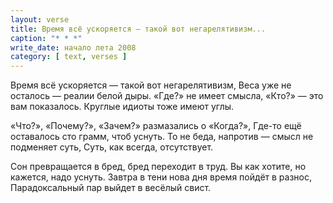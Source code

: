 ```yaml
---
layout: verse
title: Время всё ускоряется — такой вот негарелятивизм...
caption: "* * *"
write_date: начало лета 2008
category: [ text, verses ]
---
```

Время всё ускоряется — такой вот негарелятивизм,
Веса уже не осталось — реалии белой дыры.
«Где?» не имеет смысла, «Кто?» — это вам показалось.
Круглые идиоты тоже имеют углы.

«Что?», «Почему?», «Зачем?» размазались о «Когда?»,
Где-то ещё оставалось сто грамм, чтоб уснуть.
То не беда, напротив — смысл не подменяет суть,
Суть, как всегда, отсутствует.

Сон превращается в бред, бред переходит в труд.
Вы как хотите, но кажется, надо уснуть.
Завтра в тени нова дня время пойдёт в разнос,
Парадоксальный пар выйдет в весёлый свист.
